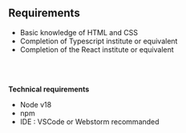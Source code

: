 ## Requirements

- Basic knowledge of HTML and CSS
- Completion of Typescript institute or equivalent
- Completion of the React institute or equivalent

<br/><br/>

**Technical requirements**

- Node v18
- npm
- IDE : VSCode or Webstorm recommanded
